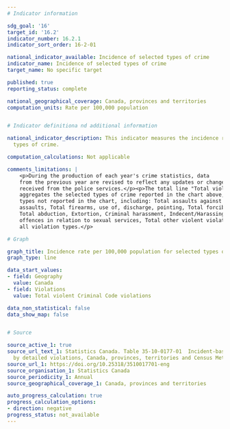 ```yaml
---
# Indicator information

sdg_goal: '16'
target_id: '16.2'
indicator_number: 16.2.1
indicator_sort_order: 16-2-01

national_indicator_available: Incidence of selected types of crime
indicator_name: Incidence of selected types of crime
target_name: No specific target

published: true
reporting_status: complete

national_geographical_coverage: Canada, provinces and territories
computation_units: Rate per 100,000 population


# Indicator definitiona nd additional information

national_indicator_description: This indicator measures the incidence rate of selected
  types of crime.

computation_calculations: Not applicable

comments_limitations: |
    <p>During the production of each year's crime statistics, data
    from the previous year are revised to reflect any updates or changes that have been
    received from the police services.</p><p>The total line "Total violent Criminal Code violations" 
    aggregates the selected types of crime reported in the chart above, as well as a few violation 
    types not reported in the chart, including: Total assaults against a peace officer, Total other 
    assaults, Total firearms, use of, discharge, pointing, Total forcible confinement or kidnapping, 
    Total abduction, Extortion, Criminal harassment, Indecent/Harassing communications, Total 
    offences in relation to sexual services, Total other violent violations. See source table for 
    all violation types.</p>

# Graph

graph_title: Incidence rate per 100,000 population for selected types of crime
graph_type: line

data_start_values:
- field: Geography
  value: Canada
- field: Violations
  value: Total violent Criminal Code violations

data_non_statistical: false
data_show_map: false


# Source

source_active_1: true
source_url_text_1: Statistics Canada. Table 35-10-0177-01  Incident-based crime statistics,
  by detailed violations, Canada, provinces, territories and Census Metropolitan Areas
source_url_1: https://doi.org/10.25318/3510017701-eng
source_organisation_1: Statistics Canada
source_periodicity_1: Annual
source_geographical_coverage_1: Canada, provinces and territories

auto_progress_calculation: true
progress_calculation_options:
- direction: negative
progress_status: not_available
---
```

